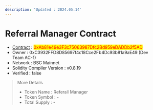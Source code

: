 ```yaml
---
description: 'Updated : 2024.05.14'
---
```


# Referral Manager Contract

* [Contract](https://bscscan.com/address/0xAb81e49e3F3c75063987Dfc2Bd959eDADDb2f5AD) : <mark style="color:red;">0xAb81e49e3F3c75063987Dfc2Bd959eDADDb2f5AD</mark>
* Owner : 0xC3932FFD8D85697f4c18Cce2Fb4Dc93b81a9aE49 (Dev Team AC-1)
* Network : BSC Mainnet
* Solidity Compiler Version : v0.8.19
* Verified : false

> More Details
>
> * Token Name : Referall Manager
> * Token Symbol : -
> * Total Supply : -
